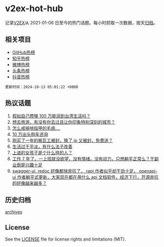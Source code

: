 # v2ex-hot-hub

 记录[V2EX](https://www.v2ex.com/)从 2021-01-06 日至今的热门话题。每小时抓取一次数据，按天[归档](archives)。
 
 ## 相关项目

- [GitHub热榜](https://github.com/it985/github-hot-hub)
- [知乎热榜](https://github.com/it985/zhihu-hot-hub)
- [微博热榜](https://github.com/it985/weibo-hot-hub)
- [头条热榜](https://github.com/it985/toutiao-hot-hub)
- [抖音热榜](https://github.com/it985/douyin-hot-hub)


 `更新时间：2024-10-13 05:01:22 +0800`

## 热议话题

1. [假如自己攒够 100 万能润到台湾生活吗？](https://www.v2ex.com/t/1079576)
1. [想去旅游，有没有你去过且让你印象特别深刻的城市？](https://www.v2ex.com/t/1079417)
1. [怎么戒掉啃指甲的毛病....](https://www.v2ex.com/t/1079513)
1. [10 万出头购车咨询](https://www.v2ex.com/t/1079478)
1. [刚买了一年的搬瓦工被封，换了 ip 又被封，免费送？](https://www.v2ex.com/t/1079486)
1. [生活过于平淡，有什么法子改善](https://www.v2ex.com/t/1079517)
1. [上进的女孩子是个什么样的人？](https://www.v2ex.com/t/1079539)
1. [工作 7 年了，一上班就没欲望，没有情绪，没有动力，只想躺平正常么？干副业倒是兴趣十足](https://www.v2ex.com/t/1079446)
1. [swagger-ui, redoc 好像都快弃坑了， rapi 作者似乎却干劲十足， openapi-ui 作者躺平式更新，大家现在都在用什么 api 文档软件，经济下行，开源弃坑的好像越来越多？](https://www.v2ex.com/t/1079457)

## 历史归档

[archives](archives)

## License

See the [LICENSE](LICENSE) file for license rights and limitations (MIT).
